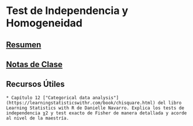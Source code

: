 # Test de Independencia y Homogeneidad 

## [Resumen](https://github.com/mcnanton/DMKDD-AID/blob/main/Temas/Test%20de%20Independencia%20y%20Homogeneidad/resumen.Rmd)
## [Notas de Clase](https://github.com/mcnanton/DMKDD-AID/blob/main/Temas/Test%20de%20Independencia%20y%20Homogeneidad/notas_clase_3.md)
## Recursos Útiles
	* Capítulo 12 ["Categorical data analysis"](https://learningstatisticswithr.com/book/chisquare.html) del libro Learning Statistics with R de Danielle Navarro. Explica los tests de independencia χ2 y test exacto de Fisher de manera detallada y acorde al nivel de la maestría.